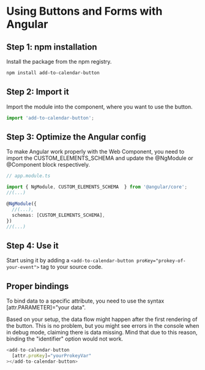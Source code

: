 
# Using Buttons and Forms with Angular

## Step 1: npm installation

Install the package from the npm registry.

```bash
npm install add-to-calendar-button
```

## Step 2: Import it

Import the module into the component, where you want to use the button.

```javascript
import 'add-to-calendar-button';
```

## Step 3: Optimize the Angular config

To make Angular work properly with the Web Component, you need to import the CUSTOM_ELEMENTS_SCHEMA and update the @NgModule or @Component block respectively.

```typescript
// app.module.ts

import { NgModule, CUSTOM_ELEMENTS_SCHEMA  } from '@angular/core';
//(...)

@NgModule({
  //(...),
  schemas: [CUSTOM_ELEMENTS_SCHEMA],
})
//(...)
```

## Step 4: Use it

Start using it by adding a `<add-to-calendar-button proKey="prokey-of-your-event">` tag to your source code.

## Proper bindings

To bind data to a specific attribute, you need to use the syntax [attr.PARAMETER]="your data".

Based on your setup, the data flow might happen after the first rendering of the button. This is no problem, but you might see errors in the console when in debug mode, claiming there is data missing. Mind that due to this reason, binding the "identifier" option would not work.

```javascript
<add-to-calendar-button
  [attr.proKey]="yourProkeyVar"
></add-to-calendar-button>
```
